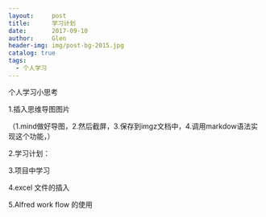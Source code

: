 ```yaml
---
layout:     post 
title:      学习计划
date:       2017-09-10 
author:     Glen                      
header-img: img/post-bg-2015.jpg
catalog: true 
tags: 
  - 个人学习
---  
```

个人学习小思考

1.插入思维导图图片

（1.mind做好导图，2.然后截屏，3.保存到imgz文档中，4.调用markdow语法实现这个功能，）

2.学习计划：

3.项目中学习

4.excel 文件的插入

5.Alfred work flow 的使用



